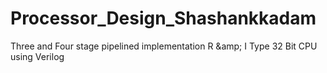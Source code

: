 # Processor_Design_Shashankkadam
Three and Four stage pipelined implementation R \&amp; I Type 32 Bit CPU using Verilog
